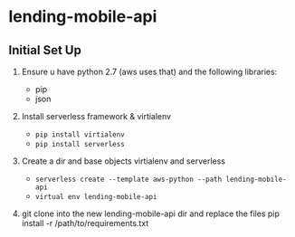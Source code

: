 # lending-mobile-api

## Initial Set Up

1. Ensure u have python 2.7 (aws uses that) and the following libraries:
    - pip
    - json

2. Install serverless framework & virtialenv

    - `pip install virtialenv`
    - `pip install serverless`

3. Create a dir and base objects virtialenv and serverless

    - `serverless create --template aws-python --path lending-mobile-api`
    - `virtual env lending-mobile-api`

4. git clone into the new lending-mobile-api dir and replace the files
pip install -r /path/to/requirements.txt
